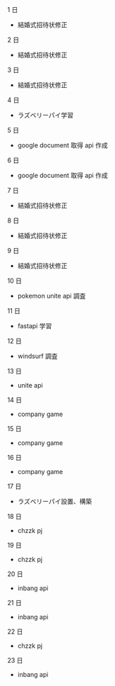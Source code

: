 1 日

- 結婚式招待状修正

2 日

- 結婚式招待状修正

3 日

- 結婚式招待状修正

4 日

- ラズベリーパイ学習

5 日

- google document 取得 api 作成

6 日

- google document 取得 api 作成

7 日

- 結婚式招待状修正

8 日

- 結婚式招待状修正

9 日

- 結婚式招待状修正

10 日

- pokemon unite api 調査

11 日

- fastapi 学習

12 日

- windsurf 調査

13 日

- unite api

14 日

- company game

15 日

- company game

16 日

- company game

17 日

- ラズベリーパイ設置、構築

18 日

- chzzk pj

19 日

- chzzk pj

20 日

- inbang api

21 日

- inbang api

22 日

- chzzk pj

23 日

- inbang api
